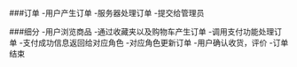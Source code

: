 ###订单
-用户产生订单 -服务器处理订单 -提交给管理员

###细分
-用户浏览商品 -通过收藏夹以及购物车产生订单 -调用支付功能处理订单 -支付成功信息返回给对应角色
-对应角色更新订单 -用户确认收货，评价  -订单结束
